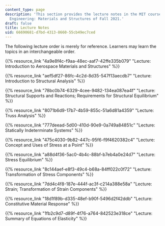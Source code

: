 ```yaml
---
content_type: page
description: 'This section provides the lecture notes in the MIT course 16.001 Unified
  Engineering: Materials and Structures of Fall 2021.'
draft: false
title: Lecture Notes
uid: 66690681-d7bd-4313-8660-55cb49ec7ced
---
```

The following lecture order is merely for reference. Learners may learn the topics in an interchangeable order.

{{% resource_link "4a9e8f4c-f9aa-48ec-aaf7-42ffe335b079" "Lecture: Introduction to Aerospace Materials and Structures" %}}

{{% resource_link "aef5df27-86fc-4c2d-8d35-547f13aecdb7" "Lecture: Introduction to Structural Analysis" %}}

{{% resource_link "78bc0b74-6329-4cee-9482-134ea087ea4f" "Lecture: Structural Supports and Reactions; Requirements for Structural Equilibrium" %}}

{{% resource_link "8071b6d9-17b7-4b59-855c-51a6d81a4359" "Lecture: Truss Analysis" %}}

{{% resource_link "777deead-5d00-410d-90e9-0a749a84851c" "Lecture: Statically Indeterminate Systems" %}}

{{% resource_link "475c4030-9b82-447c-95f6-f9f4620382c4" "Lecture: Concept and Uses of Stress at a Point" %}}

{{% resource_link "a88d4f36-5ac0-4b4c-88bf-b7eb4a0e24d7" "Lecture: Stress Equilibrium" %}}

{{% resource_link "8c144aef-e8f3-49c4-b68a-84ff022c0f72" "Lecture: Transformation of Stress Components" %}}

{{% resource_link "7dd4c4f8-187e-444f-ac3f-c214a388e58a" "Lecture: Strain; Transformation of Strain Components" %}}

{{% resource_link "18d1f89b-d335-48ef-b90f-5496d2f42ddb" "Lecture: Constitutive Material Response" %}}

{{% resource_link "1fb2c9d7-d89f-4f76-a764-842523e318ce" "Lecture: Summary of Equations of Elasticity" %}}